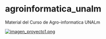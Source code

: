 # agroinformatica_unalm
Material del Curso de Agro-informatica UNALm

[![imagen_proyecto1.png](https://s4.postimg.org/rncpf7gel/imagen_proyecto1.png)](https://postimg.org/image/dtocq5nt5/)
